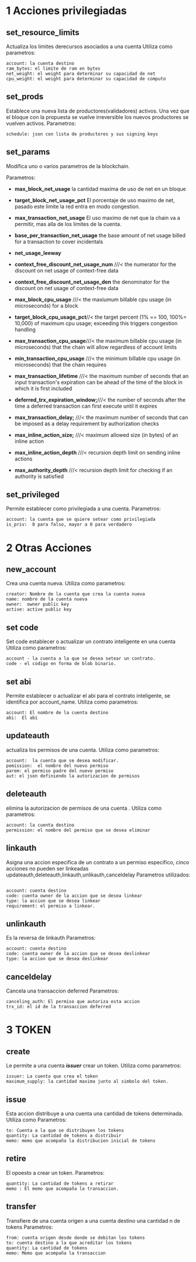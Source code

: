 # **1 Acciones privilegiadas**

## set_resource_limits
Actualiza los limites derecursos asociados a una cuenta
Utiliza como parametros:
```
account: la cuenta destino
ram_bytes: el limite de ram en bytes
net_weight: el weight para determinar su capacidad de net
cpu_weight: el weight para determinar su capacidad de computo
```

## set_prods
Establece una nueva lista de productores(validadores) activos.
Una vez que el bloque con la propuesta se vuelve irreversible los nuevos productores se vuelven activos.
Parametros:
```
schedule: json con lista de productores y sus signing keys
```


## set_params
Modifica uno o varios parametros de la blockchain.

Parametros:

* **max_block_net_usage**   la cantidad maxima de uso de net en un bloque

* **target_block_net_usage_pct**    El porcentaje de uso maximo de net, pasado este limite la red entra en modo congestion.

* **max_transaction_net_usage**  El uso maximo de net que la chain va a permitir, mas alla de los limites de la cuenta.

* **base_per_transaction_net_usage**  the base amount of net usage billed for a transaction to cover incidentals
* **net_usage_leeway**

* **context_free_discount_net_usage_num** ///< the numerator for the discount on net usage of context-free data

* **context_free_discount_net_usage_den**  the denominator for the discount on net usage of context-free data

* **max_block_cpu_usage** ///< the maxiumum billable cpu usage (in microseconds) for a block

* **target_block_cpu_usage_pct**//< the target percent (1% == 100, 100%= 10,000) of maximum cpu usage; exceeding this triggers congestion handling

* **max_transaction_cpu_usage**///< the maximum billable cpu usage (in microseconds) that the chain will allow regardless of account limits

* **min_transaction_cpu_usage** ///< the minimum billable cpu usage (in microseconds) that the chain requires

* **max_transaction_lifetime** ///< the maximum number of seconds that an input transaction's expiration can be ahead of the time of the block in which it is first included

* **deferred_trx_expiration_window;**///< the number of seconds after the time a deferred transaction can first execute until it expires

* **max_transaction_delay;** ///< the maximum number of seconds that can be imposed as a delay requirement by authorization checks

* **max_inline_action_size;** ///< maximum allowed size (in bytes) of an inline action

* **max_inline_action_depth** ///< recursion depth limit on sending inline actions

* **max_authority_depth** ///< recursion depth limit for checking if an authority is satisfied

## set_privileged
Permite establecer como privilegiada a una cuenta.
Parametros:
```
account: la cuenta que se quiere setear como privilegiada
is_priv:  0 para falso, mayor a 0 para verdadero
```

# **2 Otras Acciones**


## new_account
Crea una cuenta nueva.
Utiliza como parametros:
```
creator: Nombre de la cuenta que crea la cuenta nueva
name: nombre de la cuenta nueva
owner:  owner public key
active: active public key
```
## set code
Set code establecer o actualizar un contrato inteligente en una cuenta
Utiliza como parametros:
```
account - la cuenta a la que se desea setear un contrato.
code - el codigo en forma de blob binario.
```

## set abi
Permite establecer o actualizar el abi para el contrato inteligente, se identifica por account_name.
Utiliza como parametros:
```
account: El nombre de la cuenta destino
abi:  El abi
```

## updateauth
actualiza los permisos de una cuenta.
Utiliza como parametros:
```
account:  la cuenta que se desea modificar.
pemission:  el nombre del nuevo permiso
parem: el permiso padre del nuevo permiso
aut: el json definiendo la autorizacion de permisos
```
## deleteauth
elimina la autorizacion de permisos de una cuenta .
Utiliza como parametros:
```
account: la cuenta destino
permission: el nombre del permiso que se desea eliminar
```

## linkauth
Asigna una accion especifica de un contrato a un permiso especifico, cinco acciones no pueden ser linkeadas updateauth,deleteauth,linkauth,unlikauth,canceldelay
Parametros utilizados:
```

account: cuenta destino
code: cuenta owner de la accion que se desea linkear
type: la accion que se desea linkear
requirement: el permiso a linkear.
```

## unlinkauth
Es la reversa de linkauth
Parametros:
```
account: cuenta destino
code: cuenta owner de la accion que se desea deslinkear
type: la accion que se desea deslinkear
```

## canceldelay
Cancela una transaccion deferred
Parametros:
```
canceling_auth: El permiso que autoriza esta accion
trx_id: el id de la transaccion deferred
```


# **3 TOKEN**

## create
Le permite a una cuenta ***issuer*** crear un token.
Utiliza como parametros:
```
issuer: La cuenta que crea el token
maximum_supply: la cantidad maxima junto al simbolo del token.
```

## issue
Esta accion distribuye a una cuenta una cantidad de tokens determinada.
Utiliza como Parametros:
```
to: Cuenta a la que se distribuyen los tokens
quantity: La cantidad de tokens a distribuir
memo: memo que acompaña la distribucion inicial de tokens
```

## retire
El opoesto a crear un token.
Parametros:
```
quantity: La cantidad de tokens a retirar
memo : El memo que acompaña la transaccion.
```

## transfer
Transfiere de una cuenta origen a una cuenta destino una cantidad n de tokens
Parametros:
```
from: cuenta origen desde donde se debitan los tokens
to: cuenta destino a la que acreditar los tokens
quantity: La cantidad de tokens
memo: Memo que acompaña la transaccion
```
